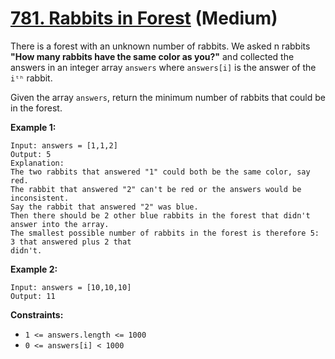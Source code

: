 # [781. Rabbits in Forest][link] (Medium)

[link]: https://leetcode.com/problems/rabbits-in-forest/

There is a forest with an unknown number of rabbits. We asked n rabbits **"How many rabbits have the
same color as you?"** and collected the answers in an integer array `answers` where `answers[i]` is
the answer of the `iᵗʰ` rabbit.

Given the array `answers`, return the minimum number of rabbits that could be in the forest.

**Example 1:**

```
Input: answers = [1,1,2]
Output: 5
Explanation:
The two rabbits that answered "1" could both be the same color, say red.
The rabbit that answered "2" can't be red or the answers would be inconsistent.
Say the rabbit that answered "2" was blue.
Then there should be 2 other blue rabbits in the forest that didn't answer into the array.
The smallest possible number of rabbits in the forest is therefore 5: 3 that answered plus 2 that
didn't.
```

**Example 2:**

```
Input: answers = [10,10,10]
Output: 11
```

**Constraints:**

- `1 <= answers.length <= 1000`
- `0 <= answers[i] < 1000`
